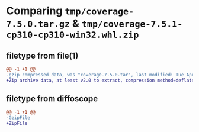 # Comparing `tmp/coverage-7.5.0.tar.gz` & `tmp/coverage-7.5.1-cp310-cp310-win32.whl.zip`

## filetype from file(1)

```diff
@@ -1 +1 @@
-gzip compressed data, was "coverage-7.5.0.tar", last modified: Tue Apr 23 17:16:04 2024, max compression
+Zip archive data, at least v2.0 to extract, compression method=deflate
```

## filetype from diffoscope

```diff
@@ -1 +1 @@
-GzipFile
+ZipFile
```


